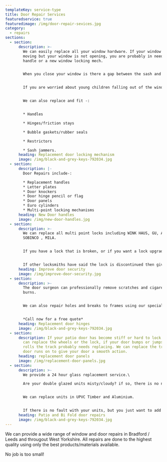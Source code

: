 ```yaml
---
templateKey: service-type
title: Door Repair Services
featuredservice: true
featuredimage: /img/door-repair-sevices.jpg
category:
  - repairs
sections:
  - section:
      description: >-
        We can easily replace all your window hardware. If your window handle is
        moving but your window is not opening, you are probably in need a new
        handle or a new window locking mech.


        When you close your window is there a gap between the sash and the frame? you probably need new hinges or new rubber seals.


        If you are worried about young children falling out of the windows we can fit restrictors to the sash so the window will only open a small amount so children cannot fall out.


        We can also replace and fit -:


        * Handles

        * Hinges/friction stays

        * Bubble gaskets/rubber seals

        * Restrictors

        * Sash jammers.
      heading: Replacement door locking mechanism
      image: /img/black-and-grey-keys-792034.jpg
  - section:
      description: |-
        Door Repairs include-:

        * Replacement handles
        * Letter plates
        * Door knockers
        * Door hinge pencil or flag
        * Door panels
        * Euro cylinders
        * Multi-point locking mechanisms
      heading: New Door handles
      image: /img/new-door-handles.jpg
  - section:
      description: >-
        We can replace all multi point locks including WINK HAUS, GU, AVOCET,
        SOBINCO , MILA.


        If you have a lock that is broken, or if you want a lock upgrading, i.e from an old style 4 roller lock to a 4 hook lock, then give us a call for a free no obligation quote.


        If other locksmiths have said the lock is discontinued then give us a call we specialise in finding locks and materials that others can not.
      heading: Improve door security
      image: /img/improve-door-security.jpg
  - section:
      description: >-
        The door surgeon can professionally remove scratches and cigarette
        burns.


        We can also repair holes and breaks to frames using our special Rex Lith UPVC filler kit and repair dents to frames, normally caused by thieves attempting to break in with screw drivers or crow bars.


        *Call now for a free quote*
      heading: Replacement door hinges
      image: /img/black-and-grey-keys-792034.jpg
  - section:
      description: If your patio door has become stiff or hard to lock and slide we
        can replace the wheels or the lock, if your door bumps or jumps as it
        rolls the track probably needs replacing. We can replace the track the
        door runs on to give your door a smooth action.
      heading: replacement door panels
      image: /img/replacement-door-panels.jpg
  - section:
      description: >-
        We provide a 24 hour glass replacement service.\

        Are your double glazed units misty/cloudy? if so, there is no need to get new windows. We can replace the double glazing units saving you money.


        We can replace units in UPVC Timber and Aluminium.


        If there is no fault with your units, but you just want to add a bit of class to your home we can replace your unit with leaded and coloured glass, you can even design the glass yourself.
      heading: Patio and Bi Fold door repairs
      image: /img/black-and-grey-keys-792034.jpg
---
```

We can provide a wide range of window and door repairs in Bradford / Leeds and througout West Yorkshire. All repairs are done to the highest quality using only the best products/materials available.

No job is too small!